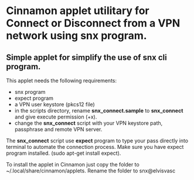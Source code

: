 # Cinnamon applet utilitary for Connect or Disconnect from a VPN network using snx program.

## Simple applet for simplify the use of snx cli program.

This applet needs the following requirements:
- snx program
- expect program
- a VPN user keystore (pkcs12 file)
- in the scripts directory, rename **snx_connect.sample** to **snx_connect** and give execute permission (+x).
- change the **snx_connect** script with your VPN keystore path, passphrase and remote VPN server.

The **snx_connect** script use **expect** program to type your pass directly into terminal to automate the connection process.
Make sure you have expect program installed. (sudo apt-get install expect).

To install the applet in Cinnamon just copy the folder to ~/.local/share/cinnamon/applets. 
Rename the folder to snx@elvisvasc
